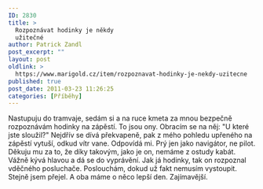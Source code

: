 ```yaml
---
ID: 2830
title: >
  Rozpoznávat hodinky je někdy
  užitečné
author: Patrick Zandl
post_excerpt: ""
layout: post
oldlink: >
  https://www.marigold.cz/item/rozpoznavat-hodinky-je-nekdy-uzitecne
published: true
post_date: 2011-03-23 11:26:25
categories: [Příběhy]
---
```

Nastupuju do tramvaje, sedám si a na ruce kmeta za mnou bezpečně rozpoznávám hodinky na zápěstí. To jsou ony. Obracím se na něj: "U které jste sloužil?" Nejdřív se dívá překvapeně, pak z mého pohledu upřeného na zápěstí vytuší, odkud vítr vane. Odpovídá mi. Prý jen jako navigátor, ne pilot. Děkuju mu za to, že díky takovým, jako je on, nemáme z ostudy kabát. Vážně kývá hlavou a dá se do vyprávění. Jak já hodinky, tak on rozpoznal vděčného posluchače. Poslouchám, dokud už fakt nemusím vystoupit. Stejně jsem přejel. A oba máme o něco lepší den. Zajímavější.